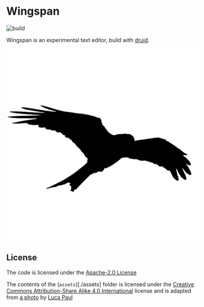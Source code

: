 # Wingspan
![build](https://github.com/aDotInTheVoid/Wingspan/workflows/build/badge.svg)

Wingspan is an experimental text editor, build with [druid](https://github.com/linebender/druid).

![](./assets/Logo.png)


## License

The code is licensed under the [Apache-2.0 License](https://www.apache.org/licenses/LICENSE-2.0)

The contents of the (`assets`)[./assets] folder is licensed under the 
[Creative Commons Attribution-Share Alike 4.0 International](https://creativecommons.org/licenses/by-sa/4.0/?) 
license and is adapted from 
[a photo](https://commons.wikimedia.org/wiki/File:Photo-of-flying-bird-3922221.jpg)
by [Luca Paul](https://www.instagram.com/neverendinghorizon/)